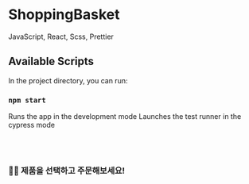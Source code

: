 # ShoppingBasket

JavaScript, React, Scss, Prettier

## Available Scripts

In the project directory, you can run:

### `npm start`

Runs the app in the development mode
Launches the test runner in the cypress mode

<br />
<br />

### 🙌🏻 제품을 선택하고 주문해보세요!

<br />
